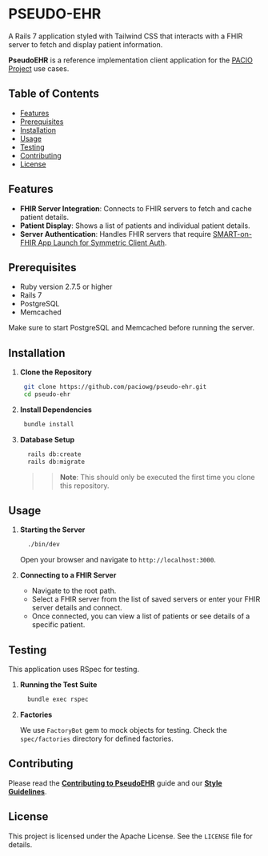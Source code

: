 # PSEUDO-EHR

A Rails 7 application styled with Tailwind CSS that interacts with a FHIR server to fetch and display patient information.

**PseudoEHR** is a reference implementation client application for the [PACIO Project](https://pacioproject.org/) use cases.

## Table of Contents

- [Features](#features)
- [Prerequisites](#prerequisites)
- [Installation](#installation)
- [Usage](#usage)
- [Testing](#testing)
- [Contributing](#contributing)
- [License](#license)

## Features

- **FHIR Server Integration**: Connects to FHIR servers to fetch and cache patient details.
- **Patient Display**: Shows a list of patients and individual patient details.
- **Server Authentication**: Handles FHIR servers that require [SMART-on-FHIR App Launch for Symmetric Client Auth](https://build.fhir.org/ig/HL7/smart-app-launch/example-app-launch-symmetric-auth.html#step-2-launch).

## Prerequisites

- Ruby version 2.7.5 or higher
- Rails 7
- PostgreSQL
- Memcached

Make sure to start PostgreSQL and Memcached before running the server.

## Installation

1. **Clone the Repository**

   ```bash
    git clone https://github.com/paciowg/pseudo-ehr.git
    cd pseudo-ehr
   ```

2. **Install Dependencies**

    ```bash
     bundle install
    ```

3. **Database Setup**

    ```bash
      rails db:create
      rails db:migrate
    ```

    >> **Note**: This should only be executed the first time you clone this repository.

## Usage

1. **Starting the Server**

    ```bash
      ./bin/dev
    ```

    Open your browser and navigate to `http://localhost:3000`.

2. **Connecting to a FHIR Server**

    - Navigate to the root path.
    - Select a FHIR server from the list of saved servers or enter your FHIR server details and connect.
    - Once connected, you can view a list of patients or see details of a specific patient.

## Testing

  This application uses RSpec for testing.

1. **Running the Test Suite**

    ```bash
      bundle exec rspec
    ```

2. **Factories**

    We use `FactoryBot` gem to mock objects for testing. Check the `spec/factories` directory for defined factories.

## Contributing

Please read the [**Contributing to PseudoEHR**](CONTRIBUTING.md) guide and our [**Style Guidelines**](STYLE_GUIDELINES.md).

## License

  This project is licensed under the Apache License. See the `LICENSE` file for details.
